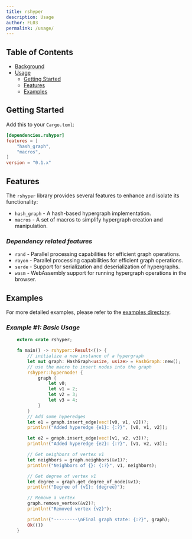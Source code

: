```yaml
---
title: rshyper
description: Usage
author: FL03
permalink: /usage/
---
```


## Table of Contents

- [Background](https://fl03.github.io/rshyper/#background)
- [Usage](https://fl03.github.io/rshyper/usage)
  - [Getting Started](#getting-started)
  - [Features](#features)
  - [Examples](#examples)

## Getting Started

Add this to your `Cargo.toml`:

```toml
[dependencies.rshyper]
features = [
    "hash_graph",
    "macros",
]
version = "0.1.x"
```

## Features

The `rshyper` library provides several features to enhance and isolate its functionality:

- `hash_graph` - A hash-based hypergraph implementation.
- `macros` - A set of macros to simplify hypergraph creation and manipulation.

### _Dependency related features_

- `rand` - Parallel processing capabilities for efficient graph operations.
- `rayon` - Parallel processing capabilities for efficient graph operations.
- `serde` - Support for serialization and deserialization of hypergraphs.
- `wasm` - WebAssembly support for running hypergraph operations in the browser.

## Examples

For more detailed examples, please refer to the [examples directory](https://github.com/FL03/rshyper/blob/main/rshyper/examples).

### _Example #1: Basic Usage_

```rust
    extern crate rshyper;

    fn main() -> rshyper::Result<()> {
        // initialize a new instance of a hypergraph
        let mut graph: HashGraph<usize, usize> = HashGraph::new();
        // use the macro to insert nodes into the graph
        rshyper::hypernode! {
            graph {
                let v0;
                let v1 = 2;
                let v2 = 3;
                let v3 = 4;
            }
        }
        // Add some hyperedges
        let e1 = graph.insert_edge(vec![v0, v1, v2])?;
        println!("Added hyperedge {e1}: {:?}", [v0, v1, v2]);

        let e2 = graph.insert_edge(vec![v1, v2, v3])?;
        println!("Added hyperedge {e2}: {:?}", [v1, v2, v3]);

        // Get neighbors of vertex v1
        let neighbors = graph.neighbors(&v1)?;
        println!("Neighbors of {}: {:?}", v1, neighbors);

        // Get degree of vertex v1
        let degree = graph.get_degree_of_node(&v1);
        println!("Degree of {v1}: {degree}");

        // Remove a vertex
        graph.remove_vertex(&v2)?;
        println!("Removed vertex {v2}");

        println!("---------\nFinal graph state: {:?}", graph);
        Ok(())
    }

```
